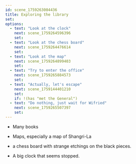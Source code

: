 ```yaml
---
id: scene_1759263004436
title: Exploring the library
set:
options:
  - text: "Look at the clock"
    next: scene_1759264596396
    set:
  - text: "Look at the chess board"
    next: scene_1759264476614
    set:
  - text: "Look at the map"
    next: scene_1759264899403
    set:
  - text: "Try to enter the office"
    next: scene_1759265884573
    set:
  - text: "Actually, let's escape"
    next: scene_1759144401210
    set:
    if: !(has "met the General")
  - text: "Do nothing, just wait for Wifried"
    next: scene_1759265507397
    set:
---
```


- Many books

-  Maps, especially a map of Shangri-La

- a chess board with strange etchings on the black pieces. 

- A big clock that seems stopped. 